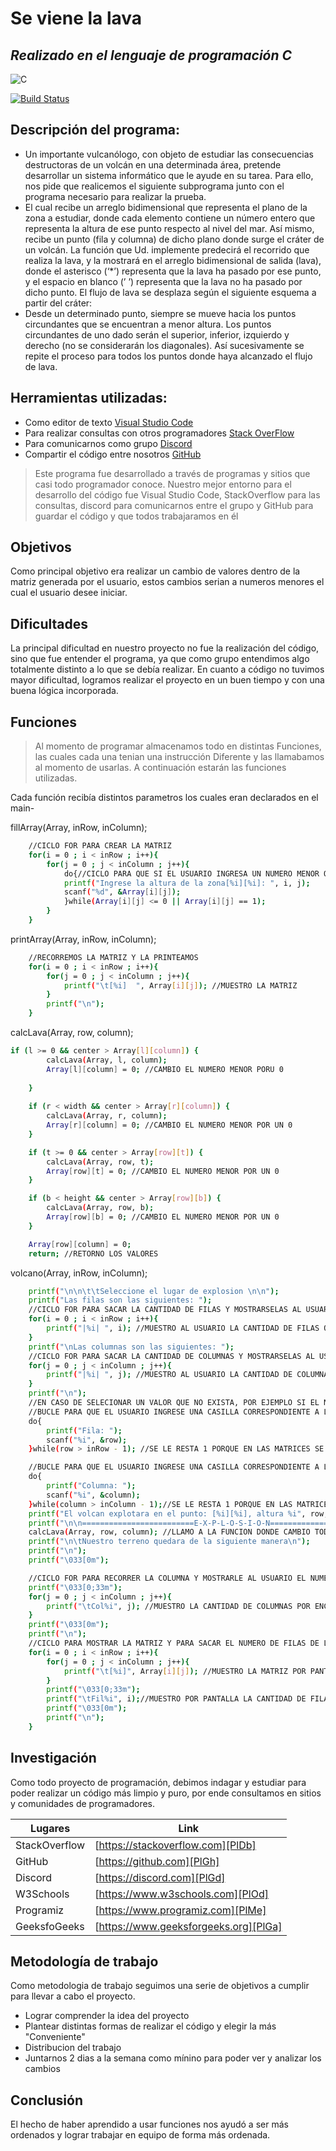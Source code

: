 # Se viene la lava
## _Realizado en el lenguaje de programación C_

![C](https://emiliopm.com/wp-content/uploads/2018/10/cursoCIntermedio.png)

[![Build Status](https://travis-ci.org/joemccann/dillinger.svg?branch=master)](https://travis-ci.org/joemccann/dillinger)

## Descripción del programa: 

- Un importante vulcanólogo, con objeto de estudiar las consecuencias destructoras de un volcán en una determinada área, pretende desarrollar un sistema informático que le ayude en su tarea. Para ello, nos pide que realicemos el siguiente subprograma junto con el programa necesario para realizar la prueba.
- El cual recibe un arreglo bidimensional que representa el plano de la zona a estudiar, donde cada elemento contiene un número entero que representa la altura de ese punto respecto al nivel del mar. Así mismo, recibe un punto (fila y columna) de dicho plano donde surge el cráter de un volcán. La función que Ud. implemente predecirá el recorrido que realiza la lava, y la mostrará en el arreglo bidimensional de salida (lava), donde el asterisco (‘*’) representa que la lava ha pasado por ese punto, y el espacio en blanco (’ ’) representa que la lava no ha pasado por dicho punto. El flujo de lava se desplaza según el siguiente esquema a partir del cráter:
- Desde un determinado punto, siempre se mueve hacia los puntos circundantes que se encuentran a menor altura. Los puntos circundantes de uno dado serán el superior, inferior, izquierdo y derecho (no se considerarán los diagonales). Así sucesivamente se repite el proceso para todos los puntos donde haya alcanzado el flujo de lava.

## Herramientas utilizadas: 

- Como editor de texto  [Visual Studio Code]
- Para realizar consultas con otros programadores  [Stack OverFlow]
- Para comunicarnos como grupo [Discord]
- Compartir el código entre nosotros [GitHub]

> Este programa fue desarrollado a través
> de programas y sitios que casi
> todo programador conoce.
> Nuestro mejor entorno para el desarrollo del código
> fue Visual Studio Code, StackOverflow para las
> consultas, discord para comunicarnos entre el grupo y
> GitHub para guardar el código y que todos trabajaramos en él

## Objetivos
Como principal objetivo era realizar un cambio de valores
dentro de la matriz generada por el usuario, estos cambios serian a numeros
menores el cual el usuario desee iniciar.

## Dificultades
La principal dificultad en nuestro proyecto no fue la realización del código, sino
que fue entender el programa, ya que como grupo entendimos algo totalmente distinto a lo
que se debía realizar.
En cuanto a código no tuvimos mayor dificultad, logramos realizar el proyecto en un buen tiempo y con una buena
lógica incorporada.
## Funciones

>Al momento de programar almacenamos todo en distintas 
>Funciones, las cuales cada una tenian una instrucción
>Diferente y las llamabamos al momento de usarlas.
>A continuación estarán las funciones utilizadas.

Cada función recibía distintos parametros los cuales eran declarados en el main-

fillArray(Array, inRow, inColumn);
```sh
	//CICLO FOR PARA CREAR LA MATRIZ
	for(i = 0 ; i < inRow ; i++){
		for(j = 0 ; j < inColumn ; j++){
			do{//CICLO PARA QUE SI EL USUARIO INGRESA UN NUMERO MENOR O IGUAL A 0 O 1 SE REPITA.
			printf("Ingrese la altura de la zona[%i][%i]: ", i, j);
			scanf("%d", &Array[i][j]);
			}while(Array[i][j] <= 0 || Array[i][j] == 1);
		}
	}
```
printArray(Array, inRow, inColumn);
```sh
    //RECORREMOS LA MATRIZ Y LA PRINTEAMOS
	for(i = 0 ; i < inRow ; i++){
		for(j = 0 ; j < inColumn ; j++){
			printf("\t[%i]  ", Array[i][j]); //MUESTRO LA MATRIZ
		}
		printf("\n");
	}
```
calcLava(Array, row, column);
```sh
if (l >= 0 && center > Array[l][column]) {
		calcLava(Array, l, column);
		Array[l][column] = 0; //CAMBIO EL NUMERO MENOR PORU 0 
			
	}
    
    if (r < width && center > Array[r][column]) {
		calcLava(Array, r, column);
		Array[r][column] = 0; //CAMBIO EL NUMERO MENOR POR UN 0
	}

	if (t >= 0 && center > Array[row][t]) {
		calcLava(Array, row, t);
		Array[row][t] = 0; //CAMBIO EL NUMERO MENOR POR UN 0
	}

	if (b < height && center > Array[row][b]) {
		calcLava(Array, row, b);
		Array[row][b] = 0; //CAMBIO EL NUMERO MENOR POR UN 0 
	}

    Array[row][column] = 0;
    return; //RETORNO LOS VALORES
```
volcano(Array, inRow, inColumn);
```sh
	printf("\n\n\t\tSeleccione el lugar de explosion \n\n");
	printf("Las filas son las siguientes: ");
	//CICLO FOR PARA SACAR LA CANTIDAD DE FILAS Y MOSTRARSELAS AL USUARIO.
	for(i = 0 ; i < inRow ; i++){
		printf("|%i| ", i); //MUESTRO AL USUARIO LA CANTIDAD DE FILAS QUE HAY PARA QUE PUEDA INGRESAR CUAL QUIERES. EJ: |0||1|2|3|...
	}
	printf("\nLas columnas son las siguientes: ");
	//CICLO FOR PARA SACAR LA CANTIDAD DE COLUMNAS Y MOSTRARSELAS AL USUARIO.
	for(j = 0 ; j < inColumn ; j++){
		printf("|%i| ", j); //MUESTRO AL USUARIO LA CANTIDAD DE COLUMNAS QUE HAY PARA QUE PUEDA INGRESAR CUAL QUIERE Y NO SELECCIONA UNA QUE NO EXISTA, POR EJ: |0|1|2|3|....
	}
	printf("\n");
	//EN CASO DE SELECIONAR UN VALOR QUE NO EXISTA, POR EJEMPLO SI EL NUMERO DE FILAS LLEGAS HASTA 4 Y SELECCIONA EL 5, LE VOLVERA A PEDIR AL USUARIO QUE INGRESE EL VALOR, ESTO DADO QUE NO ESTA EL VALOR QUE EL USUARIO SELECCIONO
	//BUCLE PARA QUE EL USUARIO INGRESE UNA CASILLA CORRESPONDIENTE A LAS CUALES ESTÁN DENTRO DEL PROGRAMA
	do{
		printf("Fila: ");
		scanf("%i", &row);
	}while(row > inRow - 1); //SE LE RESTA 1 PORQUE EN LAS MATRICES SE EMPIEZA A CONTAR DESDE 0

	//BUCLE PARA QUE EL USUARIO INGRESE UNA CASILLA CORRESPONDIENTE A LAS CUALES ESTÁN DENTRO DEL PROGRAMA
	do{
		printf("Columna: ");
		scanf("%i", &column);
	}while(column > inColumn - 1);//SE LE RESTA 1 PORQUE EN LAS MATRICES SE EMPIEZA A CONTAR DESDE 0
	printf("El volcan explotara en el punto: [%i][%i], altura %i", row, column, Array[row][column]);
	printf("\n\n=========================E-X-P-L-O-S-I-O-N=========================\n");
	calcLava(Array, row, column); //LLAMO A LA FUNCION DONDE CAMBIO TODOS LOS VALORES DE LA MATRIZ POR UN 0.
	printf("\n\tNuestro terreno quedara de la siguiente manera\n");
	printf("\n");
	printf("\033[0m");

	//CICLO FOR PARA RECORRER LA COLUMNA Y MOSTRARLE AL USUARIO EL NUMERO DE COLUMNAS DE SU MATRIZ.
	printf("\033[0;33m");
	for(j = 0 ; j < inColumn ; j++){
		printf("\tCol%i", j); //MUESTRO LA CANTIDAD DE COLUMNAS POR ENCIMA DE LA MATRIZ.
	}
	printf("\033[0m");
	printf("\n");
	//CICLO PARA MOSTRAR LA MATRIZ Y PARA SACAR EL NUMERO DE FILAS DE LA MISMA.
	for(i = 0 ; i < inRow ; i++){
		for(j = 0 ; j < inColumn ; j++){
	 		printf("\t[%i]", Array[i][j]); //MUESTRO LA MATRIZ POR PANTALLA
	 	}
		printf("\033[0;33m");
		printf("\tFil%i", i);//MUESTRO POR PANTALLA LA CANTIDAD DE FILAS POR EL BORDE AL FINAL DE LA MATRIZ.
		printf("\033[0m");
		printf("\n");
	}
```
## Investigación

Como todo proyecto de programación, debimos indagar y estudiar para poder realizar un código más limpio y
puro, por ende consultamos en sitios y comunidades de programadores.

| Lugares | Link |
| ------ | ------ |
| StackOverflow | [https://stackoverflow.com][PlDb] |
| GitHub | [https://github.com][PlGh] |
| Discord | [https://discord.com][PlGd] |
| W3Schools | [https://www.w3schools.com][PlOd] |
| Programiz | [https://www.programiz.com][PlMe] |
| GeeksfoGeeks | [https://www.geeksforgeeks.org][PlGa] |

## Metodología de trabajo

Como metodologia de trabajo seguimos una serie de objetivos a cumplir para llevar a cabo el proyecto.
- Lograr comprender la idea del proyecto
- Plantear distintas formas de realizar el código y elegir la más "Conveniente"
- Distribucion del trabajo
- Juntarnos 2 dias a la semana como mínino para poder ver y analizar los cambios

## Conclusión

El hecho de haber aprendido a usar funciones nos ayudó a ser más ordenados y lograr trabajar en equipo
de forma más ordenada.

[//]: # (These are reference links used in the body of this note and get stripped out when the markdown processor does its job. There is no need to format nicely because it shouldn't be seen. Thanks SO - http://stackoverflow.com/questions/4823468/store-comments-in-markdown-syntax)


   [Visual Studio Code]: <https://code.visualstudio.com>
   [Stack OverFlow]: <https://stackoverflow.com>
   [Discord]: <https://discord.com>
   [GitHub]: <https://github.com>


   [PlDb]: <https://github.com/joemccann/dillinger/tree/master/plugins/dropbox/README.md>
   [PlGh]: <https://github.com/joemccann/dillinger/tree/master/plugins/github/README.md>
   [PlGd]: <https://github.com/joemccann/dillinger/tree/master/plugins/googledrive/README.md>
   [PlOd]: <https://github.com/joemccann/dillinger/tree/master/plugins/onedrive/README.md>
   [PlMe]: <https://github.com/joemccann/dillinger/tree/master/plugins/medium/README.md>
   [PlGa]: <https://github.com/RahulHP/dillinger/blob/master/plugins/googleanalytics/README.md>

